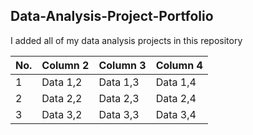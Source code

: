 ## Data-Analysis-Project-Portfolio
I added all of my data analysis projects in this repository

| No. | Column 2 | Column 3 | Column 4 |
|----------|----------|----------|----------|
| 1   | Data 1,2 | Data 1,3 | Data 1,4 |
| 2   | Data 2,2 | Data 2,3 | Data 2,4 |
| 3   | Data 3,2 | Data 3,3 | Data 3,4 |


